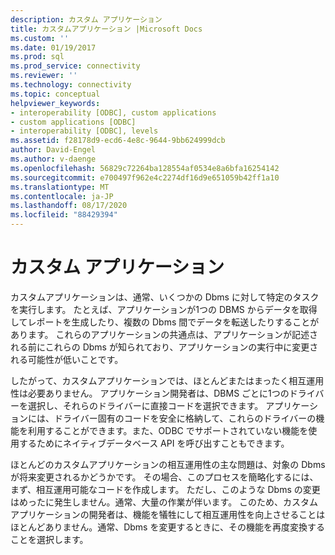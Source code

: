 ```yaml
---
description: カスタム アプリケーション
title: カスタムアプリケーション |Microsoft Docs
ms.custom: ''
ms.date: 01/19/2017
ms.prod: sql
ms.prod_service: connectivity
ms.reviewer: ''
ms.technology: connectivity
ms.topic: conceptual
helpviewer_keywords:
- interoperability [ODBC], custom applications
- custom applications [ODBC]
- interoperability [ODBC], levels
ms.assetid: f28178d9-ecd6-4e8c-9644-9bb624999dcb
author: David-Engel
ms.author: v-daenge
ms.openlocfilehash: 56829c72264ba128554af0534e8a6bfa16254142
ms.sourcegitcommit: e700497f962e4c2274df16d9e651059b42ff1a10
ms.translationtype: MT
ms.contentlocale: ja-JP
ms.lasthandoff: 08/17/2020
ms.locfileid: "88429394"
---
```

# <a name="custom-applications"></a>カスタム アプリケーション
カスタムアプリケーションは、通常、いくつかの Dbms に対して特定のタスクを実行します。 たとえば、アプリケーションが1つの DBMS からデータを取得してレポートを生成したり、複数の Dbms 間でデータを転送したりすることがあります。 これらのアプリケーションの共通点は、アプリケーションが記述される前にこれらの Dbms が知られており、アプリケーションの実行中に変更される可能性が低いことです。  
  
 したがって、カスタムアプリケーションでは、ほとんどまたはまったく相互運用性は必要ありません。 アプリケーション開発者は、DBMS ごとに1つのドライバーを選択し、それらのドライバーに直接コードを選択できます。 アプリケーションには、ドライバー固有のコードを安全に格納して、これらのドライバーの機能を利用することができます。また、ODBC でサポートされていない機能を使用するためにネイティブデータベース API を呼び出すこともできます。  
  
 ほとんどのカスタムアプリケーションの相互運用性の主な問題は、対象の Dbms が将来変更されるかどうかです。 その場合、このプロセスを簡略化するには、まず、相互運用可能なコードを作成します。 ただし、このような Dbms の変更はめったに発生しません。通常、大量の作業が伴います。 このため、カスタムアプリケーションの開発者は、機能を犠牲にして相互運用性を向上させることはほとんどありません。通常、Dbms を変更するときに、その機能を再度変換することを選択します。

